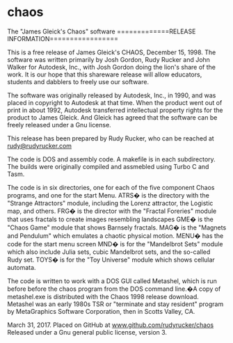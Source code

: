 # chaos
The "James Gleick's Chaos" software
=============RELEASE INFORMATION=================

This is a free release of James Gleick's CHAOS, December 15, 1998.
The software was written primarily by Josh Gordon, Rudy Rucker and
John Walker for Autodesk, Inc., with Josh Gordon doing the lion's share
of the work.  It is our hope that this shareware release will allow
educators, students and dabblers to freely use our software.

The software was originally released by Autodesk, Inc., in 1990, and
was placed in copyright to Autodesk at that time.  When the product
went out of print in about 1992, Autodesk transferred intellectual
property rights for the product to James Gleick.  And Gleick has agreed
that the software can be freely released under a Gnu license.

This release has been prepared by Rudy Rucker, who can be reached at rudy@rudyrucker.com

The code is DOS and assembly code.  A makefile is in each subdirectory. The builds were originally compiled and assmebled using Turbo C and Tasm.

The code is in six directories, one for each of the five component Chaos programs, and one for the start Menu.
ATRS� is the directory with the "Strange Attractors" module, including the Lorenz attractor, the Logistic map, and others.
FRG� is the director with the "Fractal Foreries" module that uses fractals to create images resembling landscapes
GME� is the "Chaos Game" module that shows Barnsely fractals.
MAG� is the "Magnets and Pendulum" which emulates a chaotic physical motion.
MENU� has the code for the start menu screen
MND� is for the "Mandelbrot Sets" module which also include Julia sets, cubic Mandelbrot sets, and the so-called Rudy set.
TOYS� is for the "Toy Universe" module which shows cellular automata.

The code is written to work with a DOS GUI called Metashel, which is run before before the chaos program from the DOS command line.�A copy of metashel.exe is distributed with the Chaos 1998 release download. Metashel was an early 1980s TSR or "terminate and stay resident" program by MetaGraphics Software Corporation, then in Scotts Valley, CA.

March 31, 2017. Placed on GitHub at www.github.com/rudyrucker/chaos
Released under a Gnu general public license, version 3.

